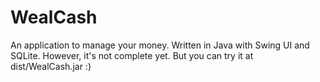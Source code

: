 WealCash
========

An application to manage your money. Written in Java with Swing UI and SQLite.  However, it's not complete yet. But you can try it at dist/WealCash.jar :)
